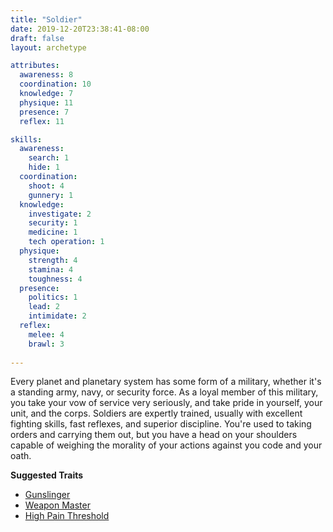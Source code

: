 ```yaml
---
title: "Soldier"
date: 2019-12-20T23:38:41-08:00
draft: false
layout: archetype 

attributes:
  awareness: 8
  coordination: 10
  knowledge: 7
  physique: 11
  presence: 7
  reflex: 11

skills:
  awareness:
    search: 1
    hide: 1
  coordination:
    shoot: 4
    gunnery: 1
  knowledge:
    investigate: 2
    security: 1
    medicine: 1
    tech operation: 1
  physique:
    strength: 4
    stamina: 4
    toughness: 4
  presence:
    politics: 1
    lead: 2
    intimidate: 2
  reflex:
    melee: 4
    brawl: 3
    
---
```

Every planet and planetary system has some form of a military, whether it's a standing army, navy, or security force. As a loyal member of this military, you take your vow of service very seriously, and take pride in yourself, your unit, and the corps. Soldiers are expertly trained, usually with excellent fighting skills, fast reflexes, and superior discipline. You're used to taking orders and carrying them out, but you have a head on your shoulders capable of weighing the morality of your actions against you code and your oath.

**Suggested Traits**

- [Gunslinger](/systems/chargen/traits/gunslinger)
- [Weapon Master](/systems/chargen/traits/weapon-master)
- [High Pain Threshold](/systems/chargen/traits/high-pain-threshold)
